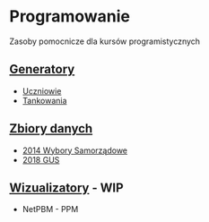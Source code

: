 # Programowanie

Zasoby pomocnicze dla kursów programistycznych

## [Generatory](Generatory)

* [Uczniowie](Generatory/uczniowie.html)
* [Tankowania](Generatory/tankowania.html)

## [Zbiory danych](Zbiory_danych)

* [2014 Wybory Samorządowe](Zbiory_danych/2014-wybory-samorzadowe.sql)
* [2018 GUS](Zbiory_danych/2018-dane-gus-populacja.sql)

## [Wizualizatory](Wizualizatory) - WIP

* NetPBM - PPM



